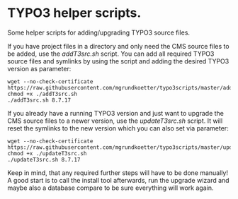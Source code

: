 # TYPO3 helper scripts.
Some helper scripts for adding/upgrading TYPO3 source files.

If you have project files in a directory and only need the CMS source files to be added, use the *addT3src.sh* script.
You can add all required TYPO3 source files and symlinks by using the script and adding the desired TYPO3 version as parameter:

    wget --no-check-certificate https://raw.githubusercontent.com/mgrundkoetter/typo3scripts/master/addT3src.sh
    chmod +x ./addT3src.sh
    ./addT3src.sh 8.7.17

If you already have a running TYPO3 version and just want to upgrade the CMS source files to a newer version, use the *updateT3src.sh* script. It will reset the symlinks to the new version which you can also set via parameter:

    wget --no-check-certificate https://raw.githubusercontent.com/mgrundkoetter/typo3scripts/master/updateT3src.sh
    chmod +x ./updateT3src.sh
    ./updateT3src.sh 8.7.17
  
Keep in mind, that any required further steps will have to be done manually! A good start is to call the install tool afterwards, run the upgrade wizard and maybe also a database compare to be sure everything will work again.
